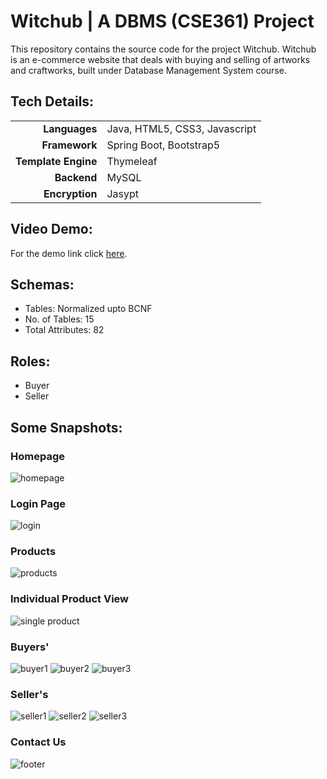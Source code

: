 # Witchub | A DBMS (CSE361) Project

This repository contains the source code for the project Witchub. Witchub is an e-commerce website that deals with buying and selling of artworks and craftworks, built under Database Management System course.

## Tech Details:

|||
| --: | -- |
| **Languages** | Java, HTML5, CSS3, Javascript |
| **Framework** | Spring Boot, Bootstrap5 |
| **Template Engine** | Thymeleaf |
| **Backend** | MySQL |
| **Encryption** | Jasypt |

## Video Demo:
For the demo link click [here](https://drive.google.com/file/d/1I2cWdr9AZu_RsGuS8x9NGe45jJxr6Rdg/view?usp=sharing).

## Schemas:
- Tables: Normalized upto BCNF
- No. of Tables: 15
- Total Attributes: 82

## Roles:
<!-- - Admin -->
- Buyer
- Seller

## Some Snapshots:

### Homepage
![homepage](src/main/resources/static/assets/readme/1.png)

### Login Page
![login](src/main/resources/static/assets/readme/2.png)

### Products
![products](src/main/resources/static/assets/readme/3.png)

### Individual Product View
![single product](src/main/resources/static/assets/readme/4.png)

### Buyers'
![buyer1](src/main/resources/static/assets/readme/5.png)
![buyer2](src/main/resources/static/assets/readme/6.png)
![buyer3](src/main/resources/static/assets/readme/7.png)

### Seller's
![seller1](src/main/resources/static/assets/readme/8.png)
![seller2](src/main/resources/static/assets/readme/9.png)
![seller3](src/main/resources/static/assets/readme/10.png)

### Contact Us
![footer](src/main/resources/static/assets/readme/11.png)
